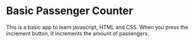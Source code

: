 # Basic Passenger Counter
This is a basic app to learn javascript, HTML and CSS.
When you press the increment button, It increments the amount of passengers.
